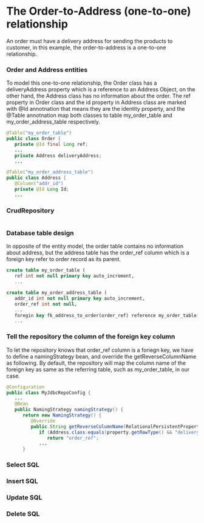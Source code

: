 # The Order-to-Address (one-to-one) relationship

An order must have a delivery address for sending the products to customer, in this example, the order-to-address is a one-to-one relationship.

### Order and Address entities

To model this one-to-one relationship, the Order class has a deliveryAddress property which is a reference to an Address Object, on the other hand, the Address class has no information about the order. The ref property in Order class and the id property in Address class are marked with @Id annotnation that means they are the identity property, and the @Table annotnation map both classes to table my_order_table and my_order_address_table respectively.

```Java
@Table("my_order_table")
public class Order {
   private @Id final Long ref;
   ...
   private Address deliveryAddress;
   ...  
```

```Java
@Table("my_order_address_table")
public class Address {
   @Column("addr_id")
   private @Id Long Id;
   ...
```

### CrudRepository

```Java
```

### Database table design

In opposite of the entity model, the order table contains no information about address, but the address table has the order_ref column which is a foreign key refer to order record as its parent.

```sql
create table my_order_table (
   ref int not null primary key auto_increment,
   ...
```

```sql
create table my_order_address_table (
   addr_id int not null primary key auto_increment,
   order_ref int not null,
   ...
   foregin key fk_address_to_order(order_ref) reference my_order_table(ref)
   ...
```

### Tell the repository the column of the foreign key column

To let the repository knows that order_ref column is a foriegn key, we have to define a namingStrategy bean, and override the getReverseColumnName as following. By default, the repository will map the column name of the foreign key as same as the referring table, such as my_order_table, in our case.

```java
@Configuration
public class MyJdbcRepoConfig {
   ...
   @Bean
   public NamingStrategy namingStrategy() {
      return new NamingStrategy() {
         @Override
         public String getReverseColumnName(RelationalPersistentProperty property) {
            if (Address.class.equals(property.getRawType() && "deliveryAddress".equals(property.getName())) {
               return "order_ref";
            ...
      }
```


### Select SQL

### Insert SQL

### Update SQL

### Delete SQL

